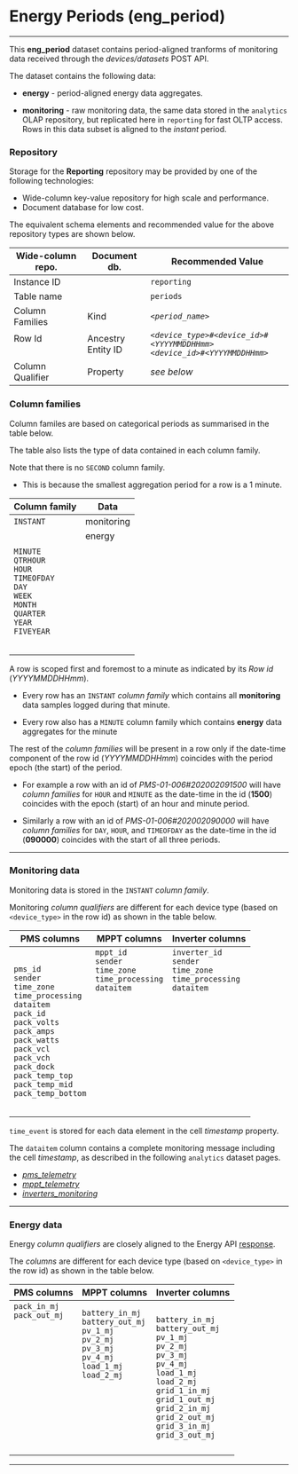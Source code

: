 
# Energy Periods (eng_period)
---

This **eng_period** dataset contains period-aligned tranforms of monitoring data received through the _devices/datasets_ POST API.

The dataset contains the following data:

- **energy** - period-aligned energy data aggregates. 

- **monitoring** - raw monitoring data, the same data stored in the `analytics` OLAP repository, but replicated here in `reporting` for fast OLTP access. Rows in this data subset is aligned to the _instant_ period.




### Repository

Storage for the **Reporting** repository may be provided by one of the following technologies:

- Wide-column key-value repository for high scale and performance.
- Document database for low cost.

The equivalent schema elements and recommended value for the above repository types are shown below.

Wide-column repo.       | Document db.              | Recommended Value
---                     | ---                       | ---
Instance ID             |                           | `reporting`
Table name              |                           | `periods`
Column Families         | Kind                      | _`<period_name>`_
Row Id<br><br>          | Ancestry<br>Entity ID     | _`<device_type>#<device_id>#<YYYYMMDDHHmm>`_<br>_`<device_id>#<YYYYMMDDHHmm>`_
Column Qualifier        | Property                  | _see below_




### Column families

Column familes are based on categorical periods as summarised in the table below. 

The table also lists the type of data contained in each column family.  

Note that there is no `SECOND` column family. 

- This is because the smallest aggregation period for a row is a 1 minute.

Column family   | Data
---             | ---| 
`INSTANT`       | monitoring
`MINUTE`<br>`QTRHOUR`<br>`HOUR`<br>`TIMEOFDAY`<br>`DAY`<br>`WEEK`<br>`MONTH`<br>`QUARTER`<br>`YEAR`<br>`FIVEYEAR` | energy<br><br><br><br><br><br><br><br><br><br><br>

A row is scoped first and foremost to a minute as indicated by its _Row id_ (_YYYYMMDDHHmm_).

- Every row has an `INSTANT` _column family_ which contains all **monitoring** data samples logged during that minute. 

- Every row also has a `MINUTE` column family which contains **energy** data aggregates for the minute

The rest of the _column families_ will be present in a row only if the date-time component of the row id (_YYYYMMDDHHmm_) coincides with the period epoch (the start) of the period. 

- For example a row with an id of _PMS-01-006#202002091500_ will have _column families_ for `HOUR` and `MINUTE` as the date-time in the id (**1500**) coincides with the epoch (start) of an hour and minute period.

- Similarly a row with an id of _PMS-01-006#202002090000_ will have _column families_ for `DAY`, `HOUR`, and `TIMEOFDAY` as the date-time in the id (**090000**) coincides with the start of all three periods.

---


### Monitoring data

Monitoring data is stored in the `INSTANT` _column family_.

Monitoring _column qualifiers_ are different for each device type (based on `<device_type>` in the row id) as shown in the table below.


PMS columns     | MPPT columns      | Inverter columns
---             | ---               | ---   
`pms_id`<br>`sender`<br>`time_zone`<br>`time_processing`<br>`dataitem`<br>`pack_id`<br>`pack_volts`<br>`pack_amps`<br>`pack_watts`<br>`pack_vcl`<br>`pack_vch`<br>`pack_dock`<br>`pack_temp_top`<br>`pack_temp_mid`<br>`pack_temp_bottom` | `mppt_id`<br>`sender`<br>`time_zone`<br>`time_processing`<br>`dataitem`<br><br><br><br><br><br><br><br><br><br><br><br> | `inverter_id`<br>`sender`<br>`time_zone`<br>`time_processing`<br>`dataitem`<br><br><br><br><br><br><br><br><br><br><br><br> | 

`time_event` is stored for each data element in the cell _timestamp_ property.  

The `dataitem` column contains a complete monitoring message including the cell _timestamp_, as described in the following `analytics` dataset pages.

- _[pms_telemetry](/docs/api.sundaya.monitored.equipment/0/c/Implementation/Datasets/analytics/pms_telemetry)_
- _[mppt_telemetry](/docs/api.sundaya.monitored.equipment/0/c/Implementation/Datasets/analytics/mppt_telemetry)_
- _[inverters_monitoring](/docs/api.sundaya.monitored.equipment/0/c/Implementation/Datasets/analytics/inverter_telemetry)_




---


### Energy data

Energy _column qualifiers_ are closely aligned to the Energy API [response](/docs/api.sundaya.monitored.equipment/0/c/Examples/GET/energy%20GET%20example).

The _columns_ are different for each device type (based on `<device_type>` in the row id) as shown in the table below. 


PMS columns     | MPPT columns      | Inverter columns
---             | ---               | ---
`pack_in_mj`<br>`pack_out_mj`<br><br><br><br><br><br><br><br><br><br><br><br><br>            | `battery_in_mj`<br>`battery_out_mj`<br>`pv_1_mj`<br>`pv_2_mj`<br>`pv_3_mj`<br>`pv_4_mj`<br>`load_1_mj`<br>`load_2_mj`<br><br><br><br><br><br><br>               | `battery_in_mj`<br>`battery_out_mj`<br>`pv_1_mj`<br>`pv_2_mj`<br>`pv_3_mj`<br>`pv_4_mj`<br>`load_1_mj`<br>`load_2_mj`<br>`grid_1_in_mj`<br>`grid_1_out_mj`<br>`grid_2_in_mj`<br>`grid_2_out_mj`<br>`grid_3_in_mj`<br>`grid_3_out_mj`



--- 
